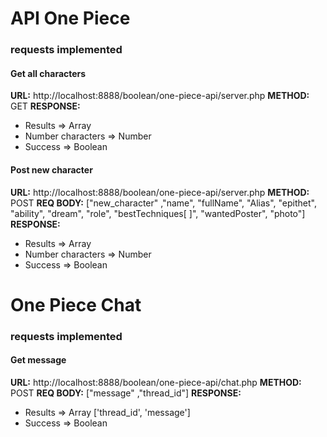 # API One Piece

### requests implemented

#### Get all characters

**URL:** http://localhost:8888/boolean/one-piece-api/server.php
**METHOD:** GET
**RESPONSE:**

- Results => Array
- Number characters => Number
- Success => Boolean

#### Post new character

**URL:** http://localhost:8888/boolean/one-piece-api/server.php
**METHOD:** POST
**REQ BODY:** ["new_character" ,"name", "fullName", "Alias", "epithet", "ability", "dream", "role", "bestTechniques[ ]", "wantedPoster", "photo"]
**RESPONSE:**

- Results => Array
- Number characters => Number
- Success => Boolean


# One Piece Chat

### requests implemented

#### Get message

**URL:** http://localhost:8888/boolean/one-piece-api/chat.php
**METHOD:** POST
**REQ BODY:** ["message" ,"thread_id"]
**RESPONSE:**

- Results => Array ['thread_id', 'message']
- Success => Boolean

